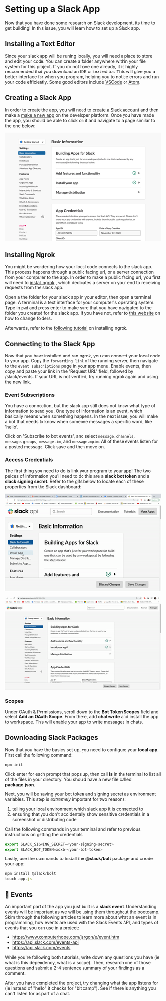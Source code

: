 # Setting up a Slack App

Now that you have done some research on Slack development, its time to get building! In this issue, you will learn how to set up a Slack app.

## Installing a Text Editor

Since your slack app will be runing locally, you will need a place to store and edit your code. You can create a folder anywhere within your file system for this project. If you do not have one already, it is highly reccomended that you download an IDE or text editor. This will give you a better interface for when you program, helping you to notice errors and run your code efficiently. Some good editors include [VSCode](https://code.visualstudio.com/download) or [Atom](https://atom.io/).

## Creating a Slack App

In order to create the app, you will need to [create a Slack account](https://slack.com/get-started#/create) and then make a [make a new app](https://api.slack.com/apps?new_app=1) on the developer platform. Once you have made the app, you should be able to click on it and navigate to a page similar to the one below:

![Slack app home](./Gifs_Images/basic-info-page.png)



## Installing Ngrok

You might be wondering how your local code connects to the slack app. This process happens through a public facing url, or a server connection from your computer to the app. In order to make a public facing url, you first will need to [install ngrok](https://ngrok.com/) , which dedicates a server on your end to receiving requests from the slack app. 

Open a the folder for your slack app in your editor, then open a terminal page. A terminal is a text interface for your computer's operating system. Type in ```pwd``` and press enter to make sure that you have navigated to the folder you created for the slack app. If you have not, refer to [this website](https://medium.com/@grace.m.nolan/terminal-for-beginners-e492ba10902a) on how to change folders. 

Afterwards, refer to the [following tutorial](https://ngrok.com/) on installing ngrok. 



## Connecting to the Slack App

Now that you have installed and ran ngrok, you can connect your local code to your app. Copy the ```forwarding link``` of the running server, then navigate to the ```event subscriptions``` page in your app menu. Enable events, then copy and paste your link in the 'Request URL' field, followed by /slack/events. If your URL is not verified, try running ngrok again and using the new link.

### Event Subscriptions

You have a connection, but the slack app still does not know what type of information to send you. One type of information is an event, which basically means when something happens. In the next issue, you will make a bot that needs to know when someone messages a specific word, like 'hello'. 

Click on 'Subscribe to bot events', and select ```message.channels```, ```message.groups```, ```message.im```, and ```message.mpim```. All of these events listen for a posted message. Click save and then move on.  

### Access Credentials

The first thing you need to do is link your program to your app! The two peices of information you'll need to do this are a **slack bot token** and a **slack signing secret**. Refer to the gifs below to locate each of these properties from the Slack dashboard:

![Finding the bot token](./Gifs_Images/slack-bot-token.gif)

![Finding the signing secret](./Gifs_Images/Slack-secret.gif)

### Scopes

Under OAuth & Permissions, scroll down to the **Bot Token Scopes** field and select **Add an OAuth Scope**. From there, add **chat:write** and install the app to workspace. This will enable your app to write messages in chats.

## Downloading Slack Packages

Now that you have the basics set up, you need to configure your **local app**. First call the following command:

```
npm init
```

Click enter for each prompt that pops up, then call **ls** in the terminal to list all of the files in your directory. You should have a new file called **package.json**.

Next, you will be saving your bot token and signing secret as environment variables. This step is *extremely* important for two reasons:

1. telling your local environment which slack app it is connected to
2. ensuring that you don't accidentally show sensitive credentials in a screenshot or distributing code

Call the following commands in your terminal and refer to previous instructions on getting the credentials:

```javascript
export SLACK_SIGNING_SECRET=<your-signing-secret>
export SLACK_BOT_TOKEN=xoxb-<your-bot-token>
```

Lastly, use the commands to install the **@slack/bolt** package and create your app:

```javascript
npm install @slack/bolt
touch app.js
```



## 🔔 Events

An important part of the app you just built is a **slack event**. Understanding events will be important as we will be using them throughout the bootcamp. Skim through the following articles to learn more about what an event is in programming, how events are used with the Slack Events API, and types of events that you can use in a project:

* https://www.computerhope.com/jargon/e/event.htm
* https://api.slack.com/events-api
* https://api.slack.com/events



While you're following both tutorials, write down any questions you have (ie what is this dependency, what is a scope). Then, research one of those questions and submit a 2-4 sentence summary of your findings as a comment. 

After you have completed the project, try changing what the app listens for (ie instead of "hello" it checks for "bit camp"). See if there is anything you can't listen for as part of a chat. 